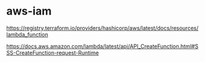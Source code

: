 # aws-iam

https://registry.terraform.io/providers/hashicorp/aws/latest/docs/resources/lambda_function

https://docs.aws.amazon.com/lambda/latest/api/API_CreateFunction.html#SSS-CreateFunction-request-Runtime